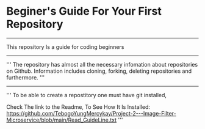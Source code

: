 # Beginer's Guide For Your First Repository
____________________________________________________________
This repository Is a guide for coding beginners
____________________________________________________________

'''
The repository has almost all the necessary infomation about repositories on Github. Information includes cloning, forking, deleting repositories and furthermore.
'''
____________________________________________________________
'''
To be able to create a repostitory one must have git installed,

Check The link to the Readme, To See How It Is Installed: https://github.com/TebogoYungMercykay/Project-2---Image-Filter-Microservice/blob/main/Read_GuideLine.txt
'''
